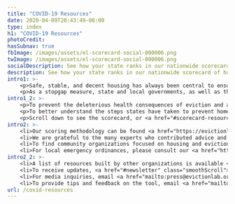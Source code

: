 ```yaml
---
title: "COVID-19 Resources"
date: 2020-04-09T20:43:49-08:00
type: index
h1: "COVID-19 Resources"
photoCredit:
hasSubnav: true
fbImage: /images/assets/el-scorecard-social-000006.png
twImage: /images/assets/el-scorecard-social-000006.png
socialDescription: See how your state ranks in our nationwide scorecard of housing policies in response to COVID-19.
description: See how your state ranks in our nationwide scorecard of housing policies in response to COVID-19.
intro1: >- 
    <p>Safe, stable, and decent housing has always been central to ensuring health and stability. Today, with the United States focused on containing the COVID-19 pandemic, the broader and longstanding issue of income and housing insecurity has quickly become paramount to the health of an entire nation.</p> 
    <p>As a stopgap measure, state and local governments, as well as the U.S. Department of Housing and Urban Development (HUD), have issued partial emergency eviction and foreclosure moratoriums to prevent families and individuals from losing their homes during the COVID-19 outbreak. These emergency measures vary greatly in form and degree of protection. While some of the moratoriums block evictions today, the vast majority still allow for widespread eviction as soon as state and federal emergency declarations expire.</p>
intro1_2: >-
    <p>To prevent the deleterious health consequences of eviction and an escalating economic crisis, states are beginning to pursue strategies to ensure safe, decent, and stable housing during and after the pandemic.</p>
    <p>To better understand the steps states have taken to prevent homelessness during and after the pandemic, the Eviction Lab and Columbia Law School’s Professor Emily Benfer have developed a policy scorecard for each state, distilling the contents of thousands of newly-released emergency orders, declarations, and legislation into a clear set of critical measures included in, and left out of, state-level pandemic responses related to eviction and housing.</p>
    <p>Scroll down to see the scorecard, or <a href="#scorecard-resources" class="smoothScroll">view the scoring methodology, learn about our partners, get resources, and more</a>.</p>
intro2: >-
    <li>Our scoring methodology can be found <a href="https://evictionlab.org/covid-housing-scorecard-methods" target="_blank">here</a>.</li>
    <li>We are grateful to the many experts who contributed advice and research assistance to the scorecard. A list of contributing partners can be found <a href="/covid-housing-scorecard-methods/#acknowledgements">here</a>.</li> 
    <li>To find community organizations focused on housing and eviction in your community, visit <a href="https://justshelter.org" target="_blank">JustShelter.org</a>.</li> 
    <li>For local emergency ordinances, please consult our <a href="https://evictionlab.org/covid-eviction-policies/">policy tracker</a>.</li> 
intro2_2: >-
    <li>A list of resources built by other organizations is available <a href="/covid-housing-scorecard-methods/#outside-resources">here</a>.</li>
    <li>To receive updates, <a href="#newsletter" class="smoothScroll">add your email below</a>.</li> 
    <li>For media inquiries, email <a href="mailto:press@evictionlab.org">press@evictionlab.org</a>.</li> 
    <li>To provide tips and feedback on the tool, email <a href="mailto:info@evictionlab.org">info@evictionlab.org</a>.</li>
url: /covid-resources
---
```


